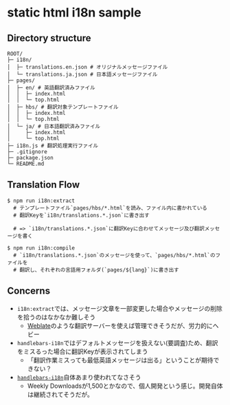 # static html i18n sample

## Directory structure

```shell
ROOT/
├─ i18n/
│  ├─ translations.en.json # オリジナルメッセージファイル
│  └─ translations.ja.json # 日本語メッセージファイル
├─ pages/
│  ├─ en/ # 英語翻訳済みファイル
│  │  ├─ index.html
│  │  └─ top.html
│  ├─ hbs/ # 翻訳対象テンプレートファイル
│  │  ├─ index.html
│  │  └─ top.html
│  └─ ja/ # 日本語翻訳済みファイル
│     ├─ index.html
│     └─ top.html
├─ i18n.js # 翻訳処理実行ファイル
├─ .gitignore
├─ package.json
└─ README.md
```

## Translation Flow

```shell
$ npm run i18n:extract
  # テンプレートファイル`pages/hbs/*.html`を読み、ファイル内に書かれている
  # 翻訳Keyを`i18n/translations.*.json`に書き出す

  # => `i18n/translations.*.json`に翻訳Keyに合わせてメッセージ及び翻訳メッセージを書く

$ npm run i18n:compile
  # `i18n/translations.*.json`のメッセージを使って、`pages/hbs/*.html`のファイルを
  # 翻訳し、それぞれの言語用フォルダ(`pages/${lang}`)に書き出す
```

## Concerns

* `i18n:extract`では、メッセージ文章を一部変更した場合やメッセージの削除を拾うのはなかなか難しそう
  * [Weblate](https://weblate.org/ja/)のような翻訳サーバーを使えば管理できそうだが、労力的にヘビー
* `handlebars-i18n`ではデフォルトメッセージを扱えない(要調査)ため、翻訳をミスるった場合に翻訳Keyが表示されてしまう
  * 「翻訳作業ミスっても最低英語メッセージは出る」ということが期待できない？
* [`handlebars-i18n`](https://www.npmjs.com/package/handlebars-i18n)自体あまり使われてなさそう
  * Weekly Downloadsが1,500とかなので、個人開発という感じ。開発自体は継続されてそうだが。